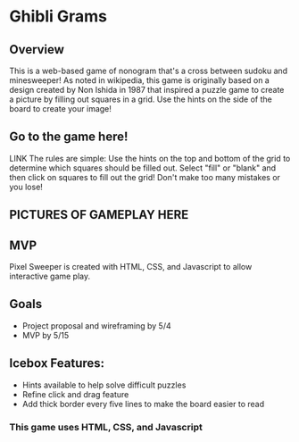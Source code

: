 # Ghibli Grams

## Overview
This is a web-based game of nonogram that's a cross between sudoku and minesweeper! As noted in wikipedia, this game is originally based on a design created by Non Ishida in 1987 that inspired a puzzle game to create a picture by filling out squares in a grid. Use the hints on the side of the board to create your image!


## Go to the game here!
LINK
The rules are simple: Use the hints on the top and bottom of the grid to determine which squares should be filled out. Select "fill" or "blank" and then click on squares to fill out the grid! Don't make too many mistakes or you lose!


## PICTURES OF GAMEPLAY HERE

## MVP
Pixel Sweeper is created with HTML, CSS, and Javascript to allow interactive game play. 

## Goals
* Project proposal and wireframing by 5/4
* MVP by 5/15


## Icebox Features:
* Hints available to help solve difficult puzzles
* Refine click and drag feature
* Add thick border every five lines to make the board easier to read



### This game uses HTML, CSS, and Javascript